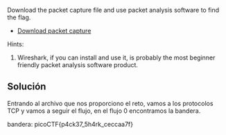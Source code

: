 Download the packet capture file and use packet analysis software to find the flag.

-   [Download packet capture](https://artifacts.picoctf.net/c/199/network-dump.flag.pcap)

Hints:
1. Wireshark, if you can install and use it, is probably the most beginner friendly packet analysis software product.

## Solución

Entrando al archivo que nos proporciono el reto, vamos a los protocolos TCP y vamos a seguir el flujo, en el flujo 0 encontramos la bandera.

bandera:
picoCTF{p4ck37_5h4rk_ceccaa7f}